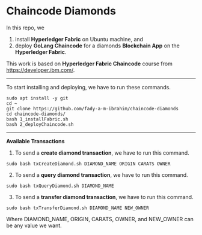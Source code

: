 # Chaincode Diamonds

In this repo, we 
1) install **Hyperledger Fabric** on Ubuntu machine, and
2) deploy **GoLang Chaincode** for a diamonds **Blockchain App** on the **Hyperledger Fabric**. 

This work is based on **Hyperledger Fabric Chaincode** course from https://developer.ibm.com/.

---

To start installing and deploying, we have to run these commands.
```
sudo apt install -y git
cd ~
git clone https://github.com/fady-a-m-ibrahim/chaincode-diamonds
cd chaincode-diamonds/
bash 1_installFabric.sh
bash 2_deployChaincode.sh 
```

---
**Available Transactions**

1. To send a **create diamond transaction**, we have to run this command.
```
sudo bash txCreateDiamond.sh DIAMOND_NAME ORIGIN CARATS OWNER 
```

2. To send a **query diamond transaction**, we have to run this command.
```
sudo bash txQueryDiamond.sh DIAMOND_NAME
```

3. To send a **transfer diamond transaction**, we have to run this command.
```
sudo bash txTransferDiamond.sh DIAMOND_NAME NEW_OWNER
```

Where DIAMOND_NAME, ORIGIN, CARATS, OWNER, and NEW_OWNER can be any value we want.
